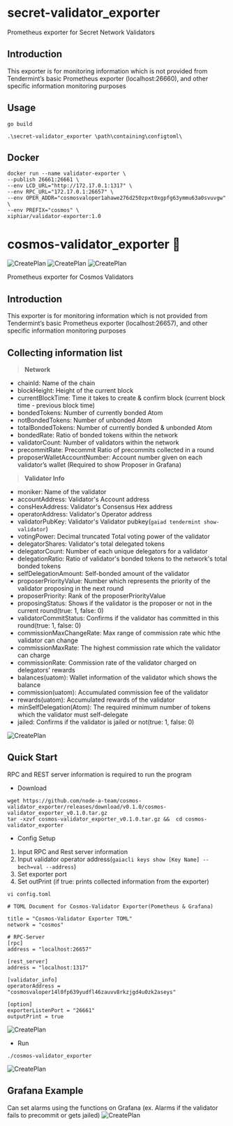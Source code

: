 # secret-validator_exporter
Prometheus exporter for Secret Network Validators


## Introduction
This exporter is for monitoring information which is not provided from Tendermint’s basic Prometheus exporter (localhost:26660), and other specific information monitoring purposes

## Usage

`go build`

`.\secret-validator_exporter \path\containing\configtoml\`

## Docker
```
docker run --name validator-exporter \
--publish 26661:26661 \
--env LCD_URL="http://172.17.0.1:1317" \
--env RPC_URL="172.17.0.1:26657" \
--env OPER_ADDR="cosmosvaloper1ahawe276d250zpxt0xgpfg63ymmu63a0svuvgw" \
--env PREFIX="cosmos" \
xiphiar/validator-exporter:1.0
```
# cosmos-validator_exporter :satellite:
![CreatePlan](https://img.shields.io/badge/relase-v0.1.0-red)
![CreatePlan](https://img.shields.io/badge/go-1.12.4%2B-blue)
![CreatePlan](https://img.shields.io/badge/license-Apache--2.0-green)

Prometheus exporter for Cosmos Validators


## Introduction
This exporter is for monitoring information which is not provided from Tendermint’s basic Prometheus exporter (localhost:26657), and other specific information monitoring purposes


## Collecting information list
> **Network**
- chainId: Name of the chain
- blockHeight: Height of the current block
- currentBlockTime: Time it takes to create & confirm block (current block time - previous block time)
- bondedTokens: Number of currently bonded Atom
- notBondedTokens: Number of unbonded Atom
- totalBondedTokens: Number of currently bonded & unbonded Atom
- bondedRate: Ratio of bonded tokens within the network
- validatorCount: Number of validators within the network
- precommitRate: Precommit Ratio of precommits collected in a round
- proposerWalletAccountNumber: Account number given on each validator’s wallet (Required to show Proposer in Grafana) 

> **Validator Info**
- moniker: Name of the validator
- accountAddress: Validator's Account address
- consHexAddress: Validator's Consensus Hex address
- operatorAddress: Validator's Operator address
- validatorPubKey: Validator's Validator pubkey(```gaiad tendermint show-validator```)
- votingPower: Decimal truncated Total voting power of the validator
- delegatorShares: Validator's total delegated tokens
- delegatorCount: Number of each unique delegators for a validator
- delegationRatio: Ratio of validator's bonded tokens to the network's total bonded tokens
- selfDelegationAmount: Self-bonded amount of the validator
- proposerPriorityValue: Number which represents the priority of the validator proposing in the next round
- proposerPriority: Rank of the proposerPriorityValue
- proposingStatus: Shows if the validator is the proposer or not in the current round(true: 1, false: 0)
- validatorCommitStatus: Confirms if the validator has committed in this round(true: 1, false: 0)
- commissionMaxChangeRate: Max range of commission rate whic hthe validator can change
- commissionMaxRate: The highest commission rate which the validator can charge
- commissionRate: Commission rate of the validator charged on delegators' rewards
- balances(uatom): Wallet information of the validator which shows the balance
- commission(uatom): Accumulated commission fee of the validator
- rewards(uatom): Accumulated rewards of the validator
- minSelfDelegation(Atom): The required minimum number of tokens which the validator must self-delegate
- jailed: Confirms if the validator is jailed or not(true: 1, false: 0)

![CreatePlan](./example/monitoring_example(prometheus).png)


## Quick Start
RPC and REST server information is required to run the program
- Download
```
wget https://github.com/node-a-team/cosmos-validator_exporter/releases/download/v0.1.0/cosmos-validator_exporter_v0.1.0.tar.gz
tar -xzvf cosmos-validator_exporter_v0.1.0.tar.gz &&  cd cosmos-validator_exporter
```

 - Config Setup
 1) Input RPC and Rest server information
 2) Input validator operator address(```gaiacli keys show [Key Name] --bech=val --address```)
 3) Set exporter port
 4) Set outPrint (if true: prints collected information from the exporter)
```
vi config.toml
```
```
# TOML Document for Cosmos-Validator Exporter(Pometheus & Grafana)

title = "Cosmos-Validator Exporter TOML"
network = "cosmos"

# RPC-Server
[rpc]
address = "localhost:26657"

[rest_server]
address = "localhost:1317"

[validator_info]
operatorAddress = "cosmosvaloper14l0fp639yudfl46zauvv8rkzjgd4u0zk2aseys"

[option]
exporterListenPort = "26661"
outputPrint = true
```

![CreatePlan](./example/config.png)

 - Run
```
./cosmos-validator_exporter
```

![CreatePlan](./example/config_outputPrint(true).png)


## Grafana Example
Can set alarms using the functions on Grafana (ex. Alarms if the validator fails to precommit or gets jailed)
![CreatePlan](./example/monitoring_example(grafana).png)

